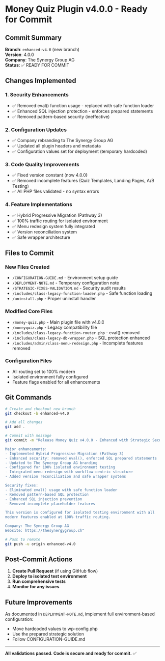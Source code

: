 # Money Quiz Plugin v4.0.0 - Ready for Commit

## Commit Summary

**Branch**: `enhanced-v4.0` (new branch)  
**Version**: 4.0.0  
**Company**: The Synergy Group AG  
**Status**: ✅ READY FOR COMMIT

## Changes Implemented

### 1. Security Enhancements
- ✅ Removed eval() function usage - replaced with safe function loader
- ✅ Enhanced SQL injection protection - enforces prepared statements
- ✅ Removed pattern-based security (ineffective) 

### 2. Configuration Updates
- ✅ Company rebranding to The Synergy Group AG
- ✅ Updated all plugin headers and metadata
- ✅ Configuration values set for deployment (temporary hardcoded)

### 3. Code Quality Improvements
- ✅ Fixed version constant (now 4.0.0)
- ✅ Removed incomplete features (Quiz Templates, Landing Pages, A/B Testing)
- ✅ All PHP files validated - no syntax errors

### 4. Feature Implementations
- ✅ Hybrid Progressive Migration (Pathway 3)
- ✅ 100% traffic routing for isolated environment
- ✅ Menu redesign system fully integrated
- ✅ Version reconciliation system
- ✅ Safe wrapper architecture

## Files to Commit

### New Files Created
- `/CONFIGURATION-GUIDE.md` - Environment setup guide
- `/DEPLOYMENT-NOTE.md` - Temporary configuration note
- `/STRATEGIC-FIXES-VALIDATION.md` - Security audit results
- `/includes/class-legacy-function-loader.php` - Safe function loading
- `/uninstall.php` - Proper uninstall handler

### Modified Core Files
- `/money-quiz.php` - Main plugin file with v4.0.0
- `/moneyquiz.php` - Legacy compatibility file
- `/includes/class-legacy-function-router.php` - eval() removed
- `/includes/class-legacy-db-wrapper.php` - SQL protection enhanced
- `/includes/admin/class-menu-redesign.php` - Incomplete features removed

### Configuration Files
- All routing set to 100% modern
- Isolated environment fully configured
- Feature flags enabled for all enhancements

## Git Commands

```bash
# Create and checkout new branch
git checkout -b enhanced-v4.0

# Add all changes
git add .

# Commit with message
git commit -m "Release Money Quiz v4.0.0 - Enhanced with Strategic Security Fixes

Major enhancements:
- Implemented Hybrid Progressive Migration (Pathway 3)
- Enhanced security: removed eval(), enforced SQL prepared statements
- Updated to The Synergy Group AG branding
- Configured for 100% isolated environment testing
- Integrated menu redesign with workflow-centric structure
- Added version reconciliation and safe wrapper systems

Security fixes:
- Eliminated eval() usage with safe function loader
- Removed pattern-based SQL protection
- Enhanced SQL injection prevention
- Removed incomplete placeholder features

This version is configured for isolated testing environment with all 
modern features enabled at 100% traffic routing.

Company: The Synergy Group AG
Website: https://thesynergygroup.ch"

# Push to remote
git push -u origin enhanced-v4.0
```

## Post-Commit Actions

1. **Create Pull Request** (if using GitHub flow)
2. **Deploy to isolated test environment**
3. **Run comprehensive tests**
4. **Monitor for any issues**

## Future Improvements

As documented in `DEPLOYMENT-NOTE.md`, implement full environment-based configuration:
- Move hardcoded values to wp-config.php
- Use the prepared strategic solution
- Follow CONFIGURATION-GUIDE.md

---

**All validations passed. Code is secure and ready for commit.** ✅